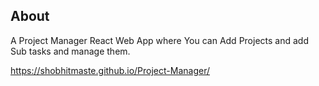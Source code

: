 ## About
A Project Manager React Web App where You can Add Projects and add Sub tasks and manage them.  
  
https://shobhitmaste.github.io/Project-Manager/
